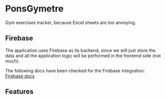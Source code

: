 # PonsGymetre

Gym exercises tracker, because Excel sheets are too annoying.

## Firebase

The application uses Firebase as its backend, since we will just store the data and all the application logic will be
performed in the frontend side (not much).

The following docs have been checked for the Firebase integration: [Firebase docs](https://firebase.flutter.dev/docs/overview/)

## Features
